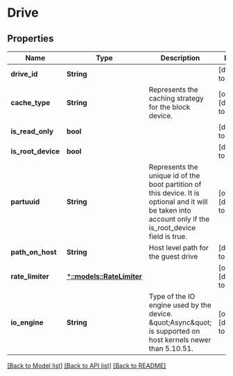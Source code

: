 # Drive

## Properties
Name | Type | Description | Notes
------------ | ------------- | ------------- | -------------
**drive_id** | **String** |  | [default to null]
**cache_type** | **String** | Represents the caching strategy for the block device. | [optional] [default to null]
**is_read_only** | **bool** |  | [default to null]
**is_root_device** | **bool** |  | [default to null]
**partuuid** | **String** | Represents the unique id of the boot partition of this device. It is optional and it will be taken into account only if the is_root_device field is true. | [optional] [default to null]
**path_on_host** | **String** | Host level path for the guest drive | [default to null]
**rate_limiter** | [***::models::RateLimiter**](RateLimiter.md) |  | [optional] [default to null]
**io_engine** | **String** | Type of the IO engine used by the device. \&quot;Async\&quot; is supported on host kernels newer than 5.10.51. | [optional] [default to null]

[[Back to Model list]](../README.md#documentation-for-models) [[Back to API list]](../README.md#documentation-for-api-endpoints) [[Back to README]](../README.md)


